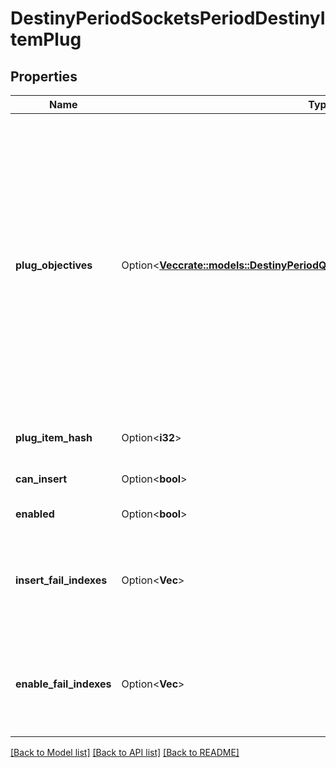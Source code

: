 # DestinyPeriodSocketsPeriodDestinyItemPlug

## Properties

Name | Type | Description | Notes
------------ | ------------- | ------------- | -------------
**plug_objectives** | Option<[**Vec<crate::models::DestinyPeriodQuestsPeriodDestinyObjectiveProgress>**](Destiny.Quests.DestinyObjectiveProgress.md)> | Sometimes, Plugs may have objectives: these are often used for flavor and display purposes, but they can be used for any arbitrary purpose (both fortunately and unfortunately). Recently (with Season 2) they were expanded in use to be used as the \"gating\" for whether the plug can be inserted at all. For instance, a Plug might be tracking the number of PVP kills you have made. It will use the parent item's data about that tracking status to determine what to show, and will generally show it using the DestinyObjectiveDefinition's progressDescription property. Refer to the plug's itemHash and objective property for more information if you would like to display even more data. | [optional]
**plug_item_hash** | Option<**i32**> | The hash identifier of the DestinyInventoryItemDefinition that represents this plug. | [optional]
**can_insert** | Option<**bool**> | If true, this plug has met all of its insertion requirements. Big if true. | [optional]
**enabled** | Option<**bool**> | If true, this plug will provide its benefits while inserted. | [optional]
**insert_fail_indexes** | Option<**Vec<i32>**> | If the plug cannot be inserted for some reason, this will have the indexes into the plug item definition's plug.insertionRules property, so you can show the reasons why it can't be inserted.  This list will be empty if the plug can be inserted. | [optional]
**enable_fail_indexes** | Option<**Vec<i32>**> | If a plug is not enabled, this will be populated with indexes into the plug item definition's plug.enabledRules property, so that you can show the reasons why it is not enabled.  This list will be empty if the plug is enabled. | [optional]

[[Back to Model list]](../README.md#documentation-for-models) [[Back to API list]](../README.md#documentation-for-api-endpoints) [[Back to README]](../README.md)


